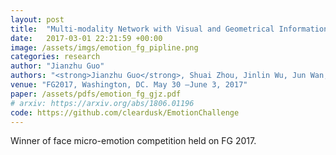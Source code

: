 ```yaml
---
layout: post
title:  "Multi-modality Network with Visual and Geometrical Information for Micro Emotion Recognition"
date:   2017-03-01 22:21:59 +00:00
image: /assets/imgs/emotion_fg_pipline.png
categories: research
author: "Jianzhu Guo"
authors: "<strong>Jianzhu Guo</strong>, Shuai Zhou, Jinlin Wu, Jun Wan, Xiangyu Zhu, Zhen Lei, Stan Z. Li"
venue: "FG2017, Washington, DC. May 30 –June 3, 2017"
paper: /assets/pdfs/emotion_fg_gjz.pdf
# arxiv: https://arxiv.org/abs/1806.01196
code: https://github.com/cleardusk/EmotionChallenge
---
```

Winner of face micro-emotion competition held on FG 2017.
<!-- Micro emotion recognition is a very challenging problem because of the subtle appearance variants among different facial expression classes. To deal with the mentioned problem, we proposed a multi-modality convolutional neural networks (CNNs) based on visual and geometrical information in this paper. In the final testing phase of Micro Emotion Challenge, our method has got the first place with the misclassiﬁcation of 80.212137. -->

